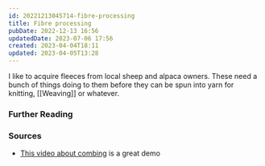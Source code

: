```yaml
---
id: 20221213045714-fibre-processing
title: Fibre processing
pubDate: 2022-12-13 16:56
updatedDate: 2023-07-06 17:56
created: 2023-04-04T18:11
updated: 2023-04-05T13:28
---
```


I like to acquire fleeces from local sheep and alpaca owners. These need a bunch of things doing to them before they can be spun into yarn for knitting, [[Weaving]] or whatever.

### Further Reading

### Sources

 - [This video about combing](https://www.youtube.com/watch?v=bGbhEuqyTGo) is a great demo